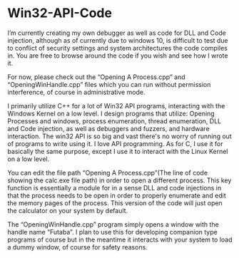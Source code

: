 # Win32-API-Code

I’m currently creating my own debugger as well as code for DLL and Code injection, although as of currently due to windows 10, is difficult to test due to conflict of security settings and system architectures the code compiles in. You are free to browse around the code if you wish and see how I wrote it.

For now, please check out the “Opening A Process.cpp” and “OpeningWinHandle.cpp” files which you can run without permission interference, of course in administrative mode. 

I primarily utilize C++ for a lot of Win32 API programs, interacting with the Windows Kernel on a low level. I design programs that utilize: Opening Processes and windows, process enumeration, thread enumeration, DLL and Code injection, as well as debuggers and fuzzers, and hardware interaction. The win32 API is so big and vast there's no worry of running out of programs to write using it. I love API programming. As for C, I use it for basically the same purpose, except I use it to interact with the Linux Kernel on a low level.

You can edit the file path “Opening A Process.cpp”(The line of code showing the calc.exe file path) in order to open a different process. This key function is essentially a module for in a sense DLL and code injections in that the process needs to be open in order to properly enumerate and edit the memory pages of the process. This version of the code will just open the calculator on your system by default.

The “OpeningWinHandle.cpp” program simply opens a window with the handle name “Futaba”. I plan to use this for developing companion type programs of course but in the meantime it interacts with your system to load a dummy window, of course for safety reasons. 
